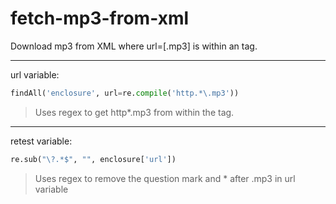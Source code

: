 # fetch-mp3-from-xml
Download mp3 from XML where url=[.mp3] is within an <enclosure> tag.

***

url variable:
```python
findAll('enclosure', url=re.compile('http.*\.mp3'))
```
> Uses regex to get http*.mp3 from within the <enclosure> tag.

---

retest variable:
```python
re.sub("\?.*$", "", enclosure['url'])
```
> Uses regex to remove the question mark and * after .mp3 in url variable
